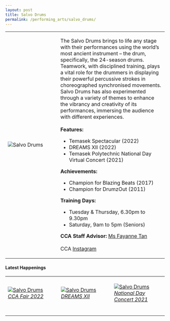 ```yaml
---
layout: post
title: Salvo Drums
permalink: /performing_arts/salvo_drums/
---
```

<div>
<table>
    <tr>
        <td style="width:33%"><image src="/images/CCA_salvo_drums.jpg" style="display:block;margin-left:auto;margin-right:auto;" alt="Salvo Drums"></image></td>
        <td>
            <p>
                The Salvo Drums brings to life any stage with their performances using the world’s most ancient instrument – the drum, specifically, the 24-season drums. Teamwork, with disciplined training, plays a vital role for the drummers in displaying their powerful percussive strokes in choreographed synchronised movements. Salvo Drums has also experimented through a variety of themes to enhance the vibrancy and creativity of its performances, immersing the audience with different experiences.<br>
                <br>
                <b>Features:</b><br>
                <ul>
                    <li>Temasek Spectacular (2022)</li>
                    <li>DREAMS XII (2022)</li>
									<li>Temasek Polytechnic National Day Virtual Concert (2021)</li>
                </ul>
                <b>Achievements:</b><br>
                <ul>
                    <li>Champion for Blazing Beats (2017)</li>
                    <li>Champion for DrumzOut (2011)</li>
                </ul>
            </p>
            <p>
                <b>Training Days:</b><br>
                <ul>
                    <li>Tuesday & Thursday, 6.30pm to 9.30pm</li>
                    <li>Saturday, 9am to 5pm (Seniors)</li>
                </ul>
            </p>
            <p>
                <b>CCA Staff Advisor:</b> <a href="mailto:sokpeng@tp.edu.sg">Ms Fayanne Tan</a><br>
                <br>
                CCA <a href="https://www.instagram.com/tpsalvo">Instagram</a>
            </p>
        </td>
    </tr>
</table>
</div>

#### Latest Happenings

<table>
    <tr>
        <td style="width:33%"><br>
            <a href="https://www.instagram.com/p/Cco1SjBJ28\_/">
                <image src="/images/Arts/SALVO_CCA Fair 2022.png" style="display:block;margin-left:auto;margin-right:auto;" alt="Salvo Drums">
                <h6 style="margin-top:0%">CCA Fair 2022</h6>
                </image>
            </a>
        </td>
        <td style="width:33%"><br>
            <a href="https://www.instagram.com/p/CbXZNd3pj72/">
                <image src="/images/Arts/SALVO_DREAMS XII.png" style="display:block;margin-left:auto;margin-right:auto;" alt="Salvo Drums">
                <h6 style="margin-top:0%">DREAMS XII</h6>    
                </image>
            </a>
        </td>
        <td style="width:33%"><br>
            <a href="https://www.instagram.com/p/CSJ3niJn7Ak/">
                <image src="/images/Arts/SALVO_National Day Concert 2021.png" style="display:block;margin-left:auto;margin-right:auto;" alt="Salvo Drums">
                <h6 style="margin-top:0%">National Day Concert 2021</h6>
                </image>
            </a>
        </td>
    </tr>
</table>
